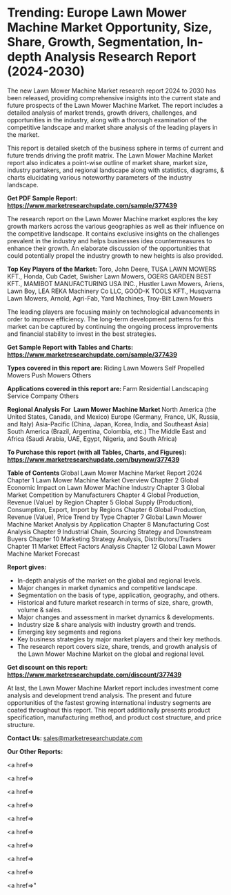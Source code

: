 # Trending: Europe Lawn Mower Machine Market Opportunity, Size, Share, Growth, Segmentation, In-depth Analysis Research Report (2024-2030)

The new Lawn Mower Machine Market research report 2024 to 2030 has been released, providing comprehensive insights into the current state and future prospects of the Lawn Mower Machine Market. The report includes a detailed analysis of market trends, growth drivers, challenges, and opportunities in the industry, along with a thorough examination of the competitive landscape and market share analysis of the leading players in the market.

This report is detailed sketch of the business sphere in terms of current and future trends driving the profit matrix. The Lawn Mower Machine Market report also indicates a point-wise outline of market share, market size, industry partakers, and regional landscape along with statistics, diagrams, &amp; charts elucidating various noteworthy parameters of the industry landscape.

<strong><b>Get PDF Sample Report: <a href=https://www.marketresearchupdate.com/sample/377439>https://www.marketresearchupdate.com/sample/377439</a></b></strong>

The research report on the Lawn Mower Machine market explores the key growth markers across the various geographies as well as their influence on the competitive landscape. It contains exclusive insights on the challenges prevalent in the industry and helps businesses idea countermeasures to enhance their growth. An elaborate discussion of the opportunities that could potentially propel the industry growth to new heights is also provided.

<strong><b>Top Key Players of the Market:
</b></strong>Toro, John Deere, TUSA LAWN MOWERS KFT., Honda, Cub Cadet, Swisher Lawn Mowers, OGERS GARDEN BEST KFT., MAMIBOT MANUFACTURING USA INC., Hustler Lawn Mowers, Ariens, Lawn Boy, LEA REKA Machinery Co LLC, GOOD-K TOOLS KFT., Husqvarna Lawn Mowers, Arnold, Agri-Fab, Yard Machines, Troy-Bilt Lawn Mowers<strong><b>
</b></strong>

The leading players are focusing mainly on technological advancements in order to improve efficiency. The long-term development patterns for this market can be captured by continuing the ongoing process improvements and financial stability to invest in the best strategies.

<strong><b>Get Sample Report with Tables and Charts: <a href=https://www.marketresearchupdate.com/sample/377439>https://www.marketresearchupdate.com/sample/377439</a></b></strong>

<strong><b>Types covered in this report are:
</b></strong>Riding Lawn Mowers
Self Propelled Mowers
Push Mowers
Others<strong><b>
</b></strong>

<strong><b>Applications covered in this report are:
</b></strong>Farm
Residential
Landscaping Service Company
Others<strong><b>
</b></strong>

<strong><b>Regional Analysis For  Lawn Mower Machine Market</b></strong><strong><b>
</b></strong>North America (the United States, Canada, and Mexico)
Europe (Germany, France, UK, Russia, and Italy)
Asia-Pacific (China, Japan, Korea, India, and Southeast Asia)
South America (Brazil, Argentina, Colombia, etc.)
The Middle East and Africa (Saudi Arabia, UAE, Egypt, Nigeria, and South Africa)

<strong><b>To Purchase this report (with all Tables, Charts, and Figures): <a href=https://www.marketresearchupdate.com/buynow/377439>https://www.marketresearchupdate.com/buynow/377439</a></b></strong>

<strong><b>Table of Contents</b></strong><strong><b>
</b></strong>Global Lawn Mower Machine Market Report 2024
Chapter 1 Lawn Mower Machine Market Overview
Chapter 2 Global Economic Impact on Lawn Mower Machine Industry
Chapter 3 Global Market Competition by Manufacturers
Chapter 4 Global Production, Revenue (Value) by Region
Chapter 5 Global Supply (Production), Consumption, Export, Import by Regions
Chapter 6 Global Production, Revenue (Value), Price Trend by Type
Chapter 7 Global Lawn Mower Machine Market Analysis by Application
Chapter 8 Manufacturing Cost Analysis
Chapter 9 Industrial Chain, Sourcing Strategy and Downstream Buyers
Chapter 10 Marketing Strategy Analysis, Distributors/Traders
Chapter 11 Market Effect Factors Analysis
Chapter 12 Global Lawn Mower Machine Market Forecast

<strong><b>Report gives:</b></strong>

- In-depth analysis of the market on the global and regional levels.
- Major changes in market dynamics and competitive landscape.
- Segmentation on the basis of type, application, geography, and others.
- Historical and future market research in terms of size, share, growth, volume &amp; sales.
- Major changes and assessment in market dynamics &amp; developments.
- Industry size &amp; share analysis with industry growth and trends.
- Emerging key segments and regions
- Key business strategies by major market players and their key methods.
- The research report covers size, share, trends, and growth analysis of the Lawn Mower Machine Market on the global and regional level.

<strong><b>Get discount on this report: <a href=https://www.marketresearchupdate.com/discount/377439>https://www.marketresearchupdate.com/discount/377439</a></b></strong>

At last, the Lawn Mower Machine Market report includes investment come analysis and development trend analysis. The present and future opportunities of the fastest growing international industry segments are coated throughout this report. This report additionally presents product specification, manufacturing method, and product cost structure, and price structure.

<strong><b>Contact Us:
</b></strong>sales@marketresearchupdate.com

<strong>Our Other Reports:</strong>

<a href=></a>

<a href=></a>

<a href=></a>

<a href=></a>

<a href=></a>

<a href=></a>

<a href=></a>

<a href=></a>

<a href=></a>

<a href=></a>"
